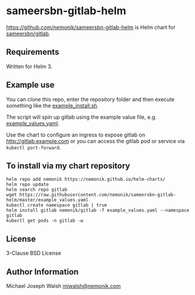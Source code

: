# sameersbn-gitlab-helm

https://github.com/nemonik/sameersbn-gitlab-helm is Helm chart for [sameersbn/gitlab](https://github.com/sameersbn/docker-gitlab).

## Requirements

Written for Helm 3.

## Example use

You can clone this repo, enter the repository folder and then execute something like the [example_install.sh](example_install.sh).

The script will spin up gitlab using the example value file, e.g. [example_values.yaml](example_values.yaml).

Use the chart to configure an ingress to expose gitlab on http://gitlab.example.com or you can access the gitlab pod or service via `kubectl port-forward`.

## To install via my chart repository

```
helm repo add nemonik https://nemonik.github.io/helm-charts/
helm repo update
helm search repo gitlab
wget https://raw.githubusercontent.com/nemonik/sameersbn-gitlab-helm/master/example_values.yaml
kubectl create namespace gitlab | true
helm install gitlab nemonik/gitlab -f example_values.yaml --namespace gitlab
kubectl get pods -n gitlab -w
```

## License

3-Clause BSD License

## Author Information

Michael Joseph Walsh <mjwalsh@nemonik.com>
